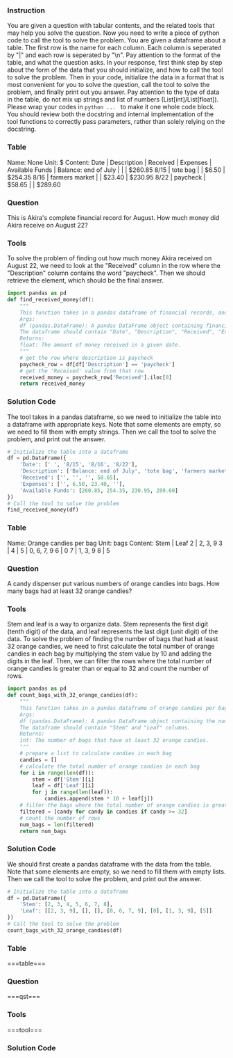 ### Instruction
You are given a question with tabular contents, and the related tools that may help you solve the question.
Now you need to write a piece of python code to call the tool to solve the problem.
You are given a dataframe about a table. The first row is the name for each column. Each column is seperated by "|" and each row is seperated by "\n".
Pay attention to the format of the table, and what the question asks.
In your response, first think step by step about the form of the data that you should initialize, and how to call the tool to solve the problem.
Then in your code, initialize the data in a format that is most convenient for you to solve the question, call the tool to solve the problem, and finally print out you answer.
Pay attention to the type of data in the table, do not mix up strings and list of numbers (List[int]/List[float]).
Please wrap your codes in ```python ... ``` to make it one whole code block.
You should review both the docstring and internal implementation of the tool functions to correctly pass parameters, rather than solely relying on the docstring.
### Table
Name: None
Unit: $
Content:
Date | Description | Received | Expenses | Available Funds
 | Balance: end of July | | | $260.85
8/15 | tote bag | | $6.50 | $254.35
8/16 | farmers market | | $23.40 | $230.95
8/22 | paycheck | $58.65 | | $289.60
### Question
This is Akira's complete financial record for August. How much money did Akira receive on August 22?
### Tools
To solve the problem of finding out how much money Akira received on August 22, we need to look at the "Received" column in the row where the "Description" column contains the word "paycheck". Then we should retrieve the element, which should be the final answer.
```python
import pandas as pd
def find_received_money(df):
    """
    This function takes in a pandas dataframe of financial records, and returns the amount of money received in a given date.
    Args:
    df (pandas.DataFrame): A pandas DataFrame object containing financial records.
    The dataframe should contain "Date", "Description", "Received", "Expenses", "Available Funds".
    Returns:
    float: The amount of money received in a given date.
    """
    # get the row where description is paycheck
    paycheck_row = df[df['Description'] == 'paycheck']
    # get the 'Received' value from that row
    received_money = paycheck_row['Received'].iloc[0]
    return received_money
```
### Solution Code
The tool takes in a pandas dataframe, so we need to initialize the table into a dataframe with appropriate keys. Note that some elements are empty, so we need to fill them with empty strings. Then we call the tool to solve the problem, and print out the answer.
```python
# Initialize the table into a dataframe
df = pd.DataFrame({
    'Date': [' ', '8/15', '8/16', '8/22'],
    'Description': ['Balance: end of July', 'tote bag', 'farmers market', 'paycheck'],
    'Received': ['', '', '', 58.65],
    'Expenses': ['', 6.50, 23.40, ''],
    'Available Funds': [260.85, 254.35, 230.95, 289.60]
})
# Call the tool to solve the problem
find_received_money(df)
```

### Table
Name: Orange candies per bag
Unit: bags
Content:
Stem | Leaf 
2 | 2, 3, 9
3 | 
4 | 
5 | 0, 6, 7, 9
6 | 0
7 | 1, 3, 9
8 | 5
### Question
A candy dispenser put various numbers of orange candies into bags. How many bags had at least 32 orange candies?
### Tools
Stem and leaf is a way to organize data. Stem represents the first digit (tenth digit) of the data, and leaf represents the last digit (unit digit) of the data.
To solve the problem of finding the number of bags that had at least 32 orange candies, we need to first calculate the total number of orange candies in each bag by multiplying the stem value by 10 and adding the digits in the leaf. Then, we can filter the rows where the total number of orange candies is greater than or equal to 32 and count the number of rows.
```python
import pandas as pd
def count_bags_with_32_orange_candies(df):
    """
    This function takes in a pandas dataframe of orange candies per bag, and returns the number of bags that have at least 32 orange candies.
    Args:
    df (pandas.DataFrame): A pandas DataFrame object containing the number of orange candies per bag.
    The dataframe should contain "Stem" and "Leaf" columns.
    Returns:
    int: The number of bags that have at least 32 orange candies.
    """
    # prepare a list to calculate candies in each bag
    candies = []
    # calculate the total number of orange candies in each bag
    for i in range(len(df)):
        stem = df['Stem'][i]
        leaf = df['Leaf'][i]
        for j in range(len(leaf)):
            candies.append(stem * 10 + leaf[j])
    # filter the bags where the total number of orange candies is greater than or equal to 32
    filtered = [candy for candy in candies if candy >= 32]
    # count the number of rows
    num_bags = len(filtered)
    return num_bags
```
### Solution Code
We should first create a pandas dataframe with the data from the table. Note that some elements are empty, so we need to fill them with empty lists. Then we call the tool to solve the problem, and print out the answer.
```python
# Initialize the table into a dataframe
df = pd.DataFrame({
    'Stem': [2, 3, 4, 5, 6, 7, 8],
    'Leaf': [[2, 3, 9], [], [], [0, 6, 7, 9], [0], [1, 3, 9], [5]]
})
# Call the tool to solve the problem
count_bags_with_32_orange_candies(df)
```

### Table
===table===
### Question
===qst===
### Tools
===tool===
### Solution Code